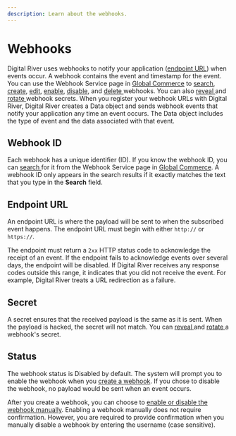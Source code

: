 ```yaml
---
description: Learn about the webhooks.
---
```


# Webhooks

Digital River uses webhooks to notify your application ([endpoint URL](./#endpoint-url)) when events occur. A webhook contains the event and timestamp for the event. You can use the Webhook Service page in [Global Commerce](https://gc.digitalriver.com/gc/ent/login.do) to [search](../events-and-webhooks/webhooks/searching-for-a-webhook.md), [create](../events-and-webhooks/webhooks/creating-a-webhook.md), [edit](../events-and-webhooks/webhooks/editing-a-webhook.md), [enable](enabling-or-disabling-webhooks.md), [disable](enabling-or-disabling-webhooks.md), and [delete ](../events-and-webhooks/webhooks/deleting-a-webhook.md)webhooks. You can also [reveal ](../events-and-webhooks/webhooks/revealing-a-webhooks-secret.md)and [rotate ](../events-and-webhooks/webhooks/rotating-a-webhooks-secret.md)webhook secrets. When you register your webhook URLs with Digital River, Digital River creates a Data object and sends webhook events that notify your application any time an event occurs. The Data object includes the type of event and the data associated with that event.&#x20;

## **Webhook ID**

Each webhook has a unique identifier (ID). If you know the webhook ID, you can [search ](../events-and-webhooks/webhooks/searching-for-a-webhook.md)for it from the Webhook Service page in [Global Commerce](https://gc.digitalriver.com/gc/ent/login.do). A webhook ID only appears in the search results if it exactly matches the text that you type in the **Search** field.

## **Endpoint URL**

An endpoint URL is where the payload will be sent to when the subscribed event happens. The endpoint URL must begin with either `http://` or `https://`.

The endpoint must return a `2xx` HTTP status code to acknowledge the receipt of an event. If the endpoint fails to acknowledge events over several days, the endpoint will be disabled. If Digital River receives any response codes outside this range, it indicates that you did not receive the event. For example, Digital River treats a URL redirection as a failure.

## **Secret**

A secret ensures that the received payload is the same as it is sent. When the payload is hacked, the secret will not match. You can [reveal ](../events-and-webhooks/webhooks/revealing-a-webhooks-secret.md)and [rotate ](../events-and-webhooks/webhooks/rotating-a-webhooks-secret.md)a webhook's secret.

## **Status**

The webhook status is Disabled by default. The system will prompt you to enable the webhook when you [create a webhook](../events-and-webhooks/webhooks/creating-a-webhook.md). If you chose to disable the webhook, no payload would be sent when an event occurs.&#x20;

After you create a webhook, you can choose to [enable or disable the webhook manually](enabling-or-disabling-webhooks.md). Enabling a webhook manually does not require confirmation. However, you are required to provide confirmation when you manually disable a webhook by entering the username (case sensitive).
